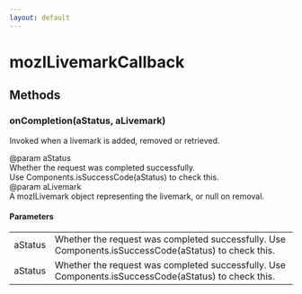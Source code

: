 ```yaml
---
layout: default
---
```


# mozILivemarkCallback #

## Methods ##

### onCompletion(aStatus, aLivemark) ###
  
Invoked when a livemark is added, removed or retrieved.  
  
@param aStatus  
       Whether the request was completed successfully.  
       Use Components.isSuccessCode(aStatus) to check this.  
@param aLivemark  
       A mozILivemark object representing the livemark, or null on removal.  
  

#### Parameters ####

<table>

<tr>
<td>aStatus</td>
<td>       Whether the request was completed successfully.  
       Use Components.isSuccessCode(aStatus) to check this.  
</td>
</tr>

<tr>
<td>aStatus</td>
<td>       Whether the request was completed successfully.  
       Use Components.isSuccessCode(aStatus) to check this.  
</td>
</tr>

</table>
